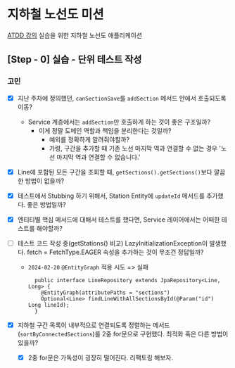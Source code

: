 # 지하철 노선도 미션
[ATDD 강의](https://edu.nextstep.camp/c/R89PYi5H) 실습을 위한 지하철 노선도 애플리케이션


## [Step - 0] 실습 - 단위 테스트 작성


### 고민
- [X] 지난 주차에 정의했던, `canSectionSave`를 `addSection` 메서드 안에서 호출되도록 이동?
  - Service 계층에서는 `addSection`만 호출하게 하는 것이 좋은 구조일까?
    - 이게 정말 도메인 역할과 책임을 분리한다는 것일까?
      - 예외를 정확하게 알려줘야할까?
      - 가령, 구간을 추가할 때 기존 노선 마지막 역과 연결할 수 없는 경우 '노선 마지막 역과 연결할 수 없습니다.'

- [X] Line에 포함된 모든 구간을 조회할 때, `getSections().getSections()`보다 깔끔한 방법이 없을까?
- [X] 테스트에서 Stubbing 하기 위해서, Station Entity에 `updateId` 메서드를 추가했다. 좋은 방법일까?
- [X] 엔티티별 핵심 메서드에 대해서 테스트를 했다면, Service 레이어에서는 어떠한 테스트를 해야할까?
- [ ] 테스트 코드 작성 중(getStations() 비교) LazyInitializationException이 발생했다. fetch = FetchType.EAGER 속성을 추가하는 것이 무조건 정답일까?
  - `2024-02-20` `@EntityGraph` 적용 시도 => 실패
    ```
      public interface LineRepository extends JpaRepository<Line, Long> {
        @EntityGraph(attributePaths = "sections")
        Optional<Line> findLineWithAllSectionsById(@Param("id") Long lineId);
      }
    ```
- [X] 지하철 구간 목록이 내부적으로 연결되도록 정렬하는 메서드(`sortByConnectedSections`)를 2중 for문으로 구현했다. 최적화 혹은 다른 방법이 있을까?
  - [X] 2중 for문은 가독성이 굉장히 떨어진다. 리팩토링 해보자.